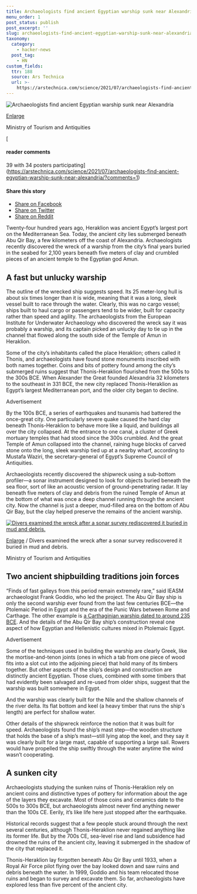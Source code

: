```yaml
---
title: Archaeologists find ancient Egyptian warship sunk near Alexandria
menu_order: 1
post_status: publish
post_excerpt: ''
slug: archaeologists-find-ancient-egyptian-warship-sunk-near-alexandria
taxonomy:
  category:
    - hacker-news
  post_tag:
    - HN
custom_fields:
  ttr: 188
  source: Ars Technica
  url: >-
    https://arstechnica.com/science/2021/07/archaeologists-find-ancient-egyptian-warship-sunk-near-alexandria/
---
```

![Archaeologists find ancient Egyptian warship sunk near Alexandria](https://cdn.arstechnica.net/wp-content/uploads/2021/07/Egyptian-shipwreck-800x533.jpg)

[Enlarge](https://cdn.arstechnica.net/wp-content/uploads/2021/07/Egyptian-shipwreck.jpg)

Ministry of Tourism and Antiquities

[

#### reader comments

39 with 34 posters participating](https://arstechnica.com/science/2021/07/archaeologists-find-ancient-egyptian-warship-sunk-near-alexandria/?comments=1)

#### Share this story

*   [Share on Facebook](https://www.facebook.com/sharer.php?u=https%3A%2F%2Farstechnica.com%2F%3Fpost_type%3Dpost%26p%3D1782548)
*   [Share on Twitter](https://twitter.com/share?text=Archaeologists+find+ancient+Egyptian+warship+sunk+near+Alexandria&url=https%3A%2F%2Farstechnica.com%2F%3Fpost_type%3Dpost%26p%3D1782548)
*   [Share on Reddit](https://www.reddit.com/submit?url=https%3A%2F%2Farstechnica.com%2F%3Fpost_type%3Dpost%26p%3D1782548&title=Archaeologists+find+ancient+Egyptian+warship+sunk+near+Alexandria)

Twenty-four hundred years ago, Heraklion was ancient Egypt’s largest port on the Mediterranean Sea. Today, the ancient city lies submerged beneath Abu Qir Bay, a few kilometers off the coast of Alexandria. Archaeologists recently discovered the wreck of a warship from the city’s final years buried in the seabed for 2,100 years beneath five meters of clay and crumbled pieces of an ancient temple to the Egyptian god Amun.

A fast but unlucky warship
--------------------------

The outline of the wrecked ship suggests speed. Its 25 meter-long hull is about six times longer than it is wide, meaning that it was a long, sleek vessel built to race through the water. Clearly, this was no cargo vessel; ships built to haul cargo or passengers tend to be wider, built for capacity rather than speed and agility. The archaeologists from the European Institute for Underwater Archaeology who discovered the wreck say it was probably a warship, and its captain picked an unlucky day to tie up in the channel that flowed along the south side of the Temple of Amun in Heraklion.

Some of the city’s inhabitants called the place Heraklion; others called it Thonis, and archaeologists have found stone monuments inscribed with both names together. Coins and bits of pottery found among the city’s submerged ruins suggest that Thonis-Heraklion flourished from the 500s to the 300s BCE. When Alexander the Great founded Alexandria 32 kilometers to the southeast in 331 BCE, the new city replaced Thonis-Heraklion as Egypt’s largest Mediterranean port, and the older city began to decline.

Advertisement

By the 100s BCE, a series of earthquakes and tsunamis had battered the once-great city. One particularly severe quake caused the hard clay beneath Thonis-Heraklion to behave more like a liquid, and buildings all over the city collapsed. At the entrance to one canal, a cluster of Greek mortuary temples that had stood since the 300s crumbled. And the great Temple of Amun collapsed into the channel, raining huge blocks of carved stone onto the long, sleek warship tied up at a nearby wharf, according to Mustafa Waziri, the secretary-general of Egypt’s Supreme Council of Antiquities.

Archaeologists recently discovered the shipwreck using a sub-bottom profiler—a sonar instrument designed to look for objects buried beneath the sea floor, sort of like an acoustic version of ground-penetrating radar. It lay beneath five meters of clay and debris from the ruined Temple of Amun at the bottom of what was once a deep channel running through the ancient city. Now the channel is just a deeper, mud-filled area on the bottom of Abu Qir Bay, but the clay helped preserve the remains of the ancient warship.

[![Divers examined the wreck after a sonar survey rediscovered it buried in mud and debris.](https://cdn.arstechnica.net/wp-content/uploads/2021/07/Egyptian-shipwreck-2-640x427.jpg)](https://cdn.arstechnica.net/wp-content/uploads/2021/07/Egyptian-shipwreck-2.jpg)

[Enlarge](https://cdn.arstechnica.net/wp-content/uploads/2021/07/Egyptian-shipwreck-2.jpg) / Divers examined the wreck after a sonar survey rediscovered it buried in mud and debris.

Ministry of Tourism and Antiquities

Two ancient shipbuilding traditions join forces
-----------------------------------------------

“Finds of fast galleys from this period remain extremely rare,” said IEASM archaeologist Frank Goddio, who led the project. The Abu Qir Bay ship is only the second warship ever found from the last few centuries BCE—the Ptolemaic Period in Egypt and the era of the Punic Wars between Rome and Carthage. The other example is [a Carthaginian warship dated to around 235 BCE](https://en.wikipedia.org/wiki/Marsala_Ship). And the details of the Abu Qir Bay ship’s construction reveal one aspect of how Egyptian and Hellenistic cultures mixed in Ptolemaic Egypt.

Advertisement

Some of the techniques used in building the warship are clearly Greek, like the mortise-and-tenon joints (ones in which a tab from one piece of wood fits into a slot cut into the adjoining piece) that hold many of its timbers together. But other aspects of the ship’s design and construction are distinctly ancient Egyptian. Those clues, combined with some timbers that had evidently been salvaged and re-used from older ships, suggest that the warship was built somewhere in Egypt.

And the warship was clearly built for the Nile and the shallow channels of the river delta. Its flat bottom and keel (a heavy timber that runs the ship's length) are perfect for shallow water.

Other details of the shipwreck reinforce the notion that it was built for speed. Archaeologists found the ship’s mast step—the wooden structure that holds the base of a ship’s mast—still lying atop the keel, and they say it was clearly built for a large mast, capable of supporting a large sail. Rowers would have propelled the ship swiftly through the water anytime the wind wasn’t cooperating.

A sunken city
-------------

Archaeologists studying the sunken ruins of Thonis-Heraklion rely on ancient coins and distinctive types of pottery for information about the age of the layers they excavate. Most of those coins and ceramics date to the 500s to 300s BCE, but archaeologists almost never find anything newer than the 100s CE. Eerily, it’s like life here just stopped after the earthquake.

Historical records suggest that a few people stuck around through the next several centuries, although Thonis-Heraklion never regained anything like its former life. But by the 700s CE, sea-level rise and land subsidence had drowned the ruins of the ancient city, leaving it submerged in the shadow of the city that replaced it.

Thonis-Heraklion lay forgotten beneath Abu Qir Bay until 1933, when a Royal Air Force pilot flying over the bay looked down and saw ruins and debris beneath the water. In 1999, Goddio and his team relocated those ruins and began to survey and excavate them. So far, archaeologists have explored less than five percent of the ancient city.
